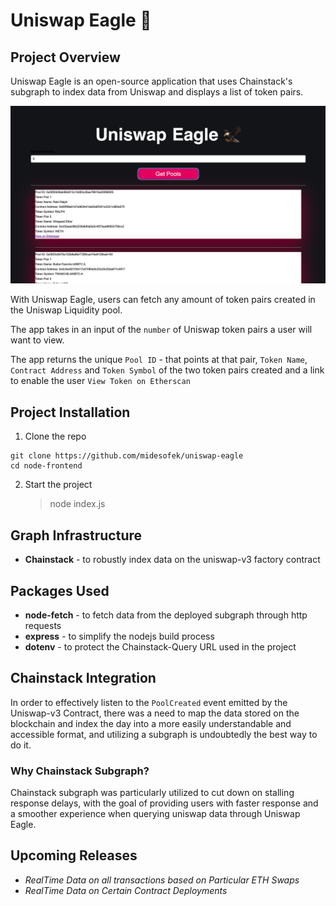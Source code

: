# Uniswap Eagle 🦅

## Project Overview

Uniswap Eagle is an open-source application that uses Chainstack's subgraph to index data from Uniswap and displays a list of token pairs.

![dashboard](./uniswap-eagle.png)

With Uniswap Eagle, users can fetch any amount of token pairs created in the Uniswap Liquidity pool.

The app takes in an input of the `number` of Uniswap token pairs a user will want to view.

The app returns the unique `Pool ID` - that points at that pair, `Token Name`, `Contract Address` and `Token Symbol` of the two token pairs created and a link to enable the user `View Token on Etherscan`

## Project Installation

1. Clone the repo

```
git clone https://github.com/midesofek/uniswap-eagle
cd node-frontend
```

2. Start the project
   > node index.js

## Graph Infrastructure

- **Chainstack** - to robustly index data on the uniswap-v3 factory contract

## Packages Used

- **node-fetch** - to fetch data from the deployed subgraph through http requests
- **express** - to simplify the nodejs build process
- **dotenv** - to protect the Chainstack-Query URL used in the project

## Chainstack Integration

In order to effectively listen to the `PoolCreated` event emitted by the Uniswap-v3 Contract, there was a need to map the data stored on the blockchain and index the day into a more easily understandable and accessible format, and utilizing a subgraph is undoubtedly the best way to do it.

### Why Chainstack Subgraph?

Chainstack subgraph was particularly utilized to cut down on stalling response delays, with the goal of providing users with faster response and a smoother experience when querying uniswap data through Uniswap Eagle.

## Upcoming Releases

- _RealTime Data on all transactions based on Particular ETH Swaps_
- _RealTime Data on Certain Contract Deployments_
